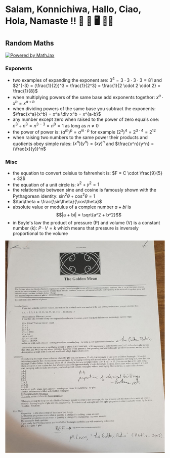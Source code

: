 # Salam, Konnichiwa, Hallo, Ciao, Hola, Namaste !! 🐉 🦘 🖥️ 👨‍🎨

## Random Maths

<a href="https://www.mathjax.org">
    <img title="Powered by MathJax"
    src="https://www.mathjax.org/badge/badge.gif"
    border="0" alt="Powered by MathJax" />
</a>

### Exponents

- two examples of expanding the exponent are: $3^4 = 3 \cdot 3 \cdot 3 \cdot 3 = 81$ and $2^{-3} = (\frac{1}{2})^3 = \frac{1}{2^3} = \frac{1}{2 \cdot 2 \cdot 2} = \frac{1}{8}$
- when multiplying powers of the same base add exponents togethor: $x^a \cdot x^b = x^{a+b}$
- when dividing powers of the same base you subtract the exponents: $\frac{x^a}{x^b} = x^a \div x^b = x^{a-b}$
- any number except zero when raised to the power of zero equals one: $n^3 \div n^3 = n^{3-3} = n^0 = 1$ as long as $n \neq 0$
- the power of power is: $(a^m)^p = a^{m \cdot p}$ for example $(2^3)^4 = 2^{3 \cdot 4} = 2^{12}$
- when raising two numbers to the same power their products and quotients obey simple rules: $(x^n)(y^n) = (xy)^n$ and $\frac{x^n}{y^n} = (\frac{x}{y})^n$

### Misc

- the equation to convert celsius to fahrenheit is: $F = C \cdot \frac{9}{5} + 32$ 
- the equation of a unit circle is: $x^2 + y^2 = 1$
- the relationship between sine and cosine is famously shown with the Pythagorean identity: $\sin^2\theta + \cos^2\theta = 1$
- $\tan\theta = \frac{\sin\theta}{\cos\theta}$
- absolute value or modulus of a complex number $a + bi$ is $$|a + bi| = \sqrt{a^2 + b^2}$$ 
- in Boyle's law the product of pressure (P) and volume (V) is a constant number (k): $P \cdot V = k$ which means that pressure is inversely proportional to the volume

![Golden Mean](images/golden-mean.jpg)
